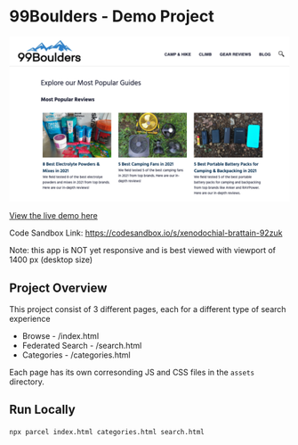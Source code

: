 # 99Boulders - Demo Project

![alt text](./assets/browse.png "Demo Homepage")

[View the live demo here](https://92zuk.csb.app/)

Code Sandbox Link: https://codesandbox.io/s/xenodochial-brattain-92zuk

Note: this app is NOT yet responsive and is best viewed with viewport of 1400 px (desktop size)

## Project Overview

This project consist of 3 different pages, each for a different type of search experience 
- Browse - /index.html
- Federated Search - /search.html
- Categories - /categories.html

Each page has its own corresonding JS and CSS files in the `assets` directory. 


## Run Locally
`npx parcel index.html categories.html search.html`
